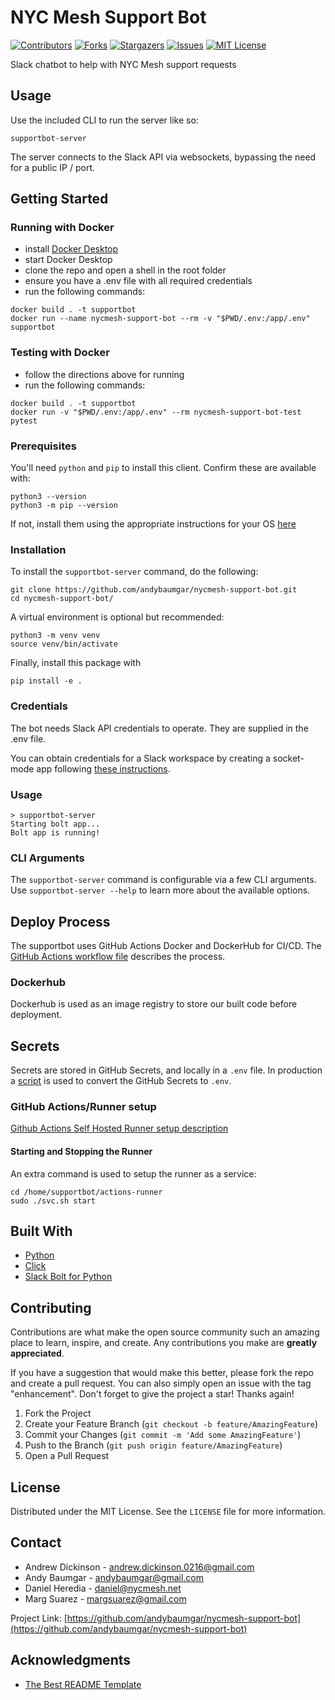 
# NYC Mesh Support Bot
[![Contributors][contributors-shield]][contributors-url]
[![Forks][forks-shield]][forks-url]
[![Stargazers][stars-shield]][stars-url]
[![Issues][issues-shield]][issues-url]
[![MIT License][license-shield]][license-url]

Slack chatbot to help with NYC Mesh support requests

## Usage

Use the included CLI to run the server like so:
```shell
supportbot-server
```

The server connects to the Slack API via websockets, bypassing the need for a public IP / port.

## Getting Started

### Running with Docker

- install [Docker Desktop](https://www.docker.com/products/docker-desktop/)
- start Docker Desktop
- clone the repo and open a shell in the root folder
- ensure you have a .env file with all required credentials
- run the following commands:
```shell
docker build . -t supportbot
docker run --name nycmesh-support-bot --rm -v "$PWD/.env:/app/.env" supportbot
```

### Testing with Docker
 
- follow the directions above for running
- run the following commands:
```shell
docker build . -t supportbot
docker run -v "$PWD/.env:/app/.env" --rm nycmesh-support-bot-test pytest
```

### Prerequisites
You'll need `python` and `pip` to install this client. Confirm these are available with:
```shell
python3 --version
python3 -m pip --version
```

If not, install them using the appropriate instructions for your OS [here](https://www.python.org/downloads/)

### Installation

To install the `supportbot-server` command, do the following:

```shell
git clone https://github.com/andybaumgar/nycmesh-support-bot.git
cd nycmesh-support-bot/
```

A virtual environment is optional but recommended:
```shell
python3 -m venv venv
source venv/bin/activate
```

Finally, install this package with
```shell
pip install -e .
```

### Credentials

The bot needs Slack API credentials to operate. They are supplied in the .env file.

You can obtain credentials for a Slack workspace by creating a socket-mode app following
[these instructions](https://api.slack.com/apis/connections/socket).

### Usage

```shell
> supportbot-server
Starting bolt app...
Bolt app is running!
```

### CLI Arguments

The `supportbot-server` command is configurable via a few CLI arguments. Use 
`supportbot-server --help` to learn more about the available options.

## Deploy Process

The supportbot uses GitHub Actions Docker and DockerHub for CI/CD. The [GitHub Actions workflow file](/.github/workflows/ci.yml) describes the process.

### Dockerhub
Dockerhub is used as an image registry to store our built code before deployment.

## Secrets

Secrets are stored in GitHub Secrets, and locally in a `.env` file. In production a [script](env_json_to_dotenv.py) is used to convert the GitHub Secrets to `.env`.

### GitHub Actions/Runner setup

[Github Actions Self Hosted Runner setup description](https://docs.github.com/en/actions/hosting-your-own-runners/adding-self-hosted-runners)

#### Starting and Stopping the Runner
An extra command is used to setup the runner as a service:
```
cd /home/supportbot/actions-runner
sudo ./svc.sh start
```



## Built With

* [Python](https://python.org)
* [Click](https://click.palletsprojects.com/)
* [Slack Bolt for Python](https://slack.dev/bolt-python/concepts)

## Contributing

Contributions are what make the open source community such an amazing place to learn, inspire, and create. Any contributions you make are **greatly appreciated**.

If you have a suggestion that would make this better, please fork the repo and create a pull request. You can also simply open an issue with the tag "enhancement".
Don't forget to give the project a star! Thanks again!

1. Fork the Project
2. Create your Feature Branch (`git checkout -b feature/AmazingFeature`)
3. Commit your Changes (`git commit -m 'Add some AmazingFeature'`)
4. Push to the Branch (`git push origin feature/AmazingFeature`)
5. Open a Pull Request

## License

Distributed under the MIT License. See the `LICENSE` file for more information.

## Contact
 - Andrew Dickinson - andrew.dickinson.0216@gmail.com
 - Andy Baumgar - andybaumgar@gmail.com
 - Daniel Heredia - daniel@nycmesh.net
 - Marg Suarez - margsuarez@gmail.com

Project Link: [https://github.com/andybaumgar/nycmesh-support-bot](https://github.com/andybaumgar/nycmesh-support-bot)

## Acknowledgments

* [The Best README Template](https://github.com/othneildrew/Best-README-Template)

[contributors-shield]: https://img.shields.io/github/contributors/andybaumgar/nycmesh-support-bot.svg
[contributors-url]: https://github.com/andybaumgar/nycmesh-support-bot/graphs/contributors
[forks-shield]: https://img.shields.io/github/forks/andybaumgar/nycmesh-support-bot.svg
[forks-url]: https://github.com/andybaumgar/nycmesh-support-bot/network/members
[stars-shield]: https://img.shields.io/github/stars/andybaumgar/nycmesh-support-bot.svg
[stars-url]: https://github.com/andybaumgar/nycmesh-support-bot/stargazers
[issues-shield]: https://img.shields.io/github/issues/andybaumgar/nycmesh-support-bot.svg
[issues-url]: https://github.com/andybaumgar/nycmesh-support-bot/issues
[license-shield]: https://img.shields.io/github/license/andybaumgar/nycmesh-support-bot.svg
[license-url]: https://github.com/andybaumgar/nycmesh-support-bot/blob/master/LICENSE.txt
